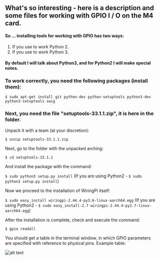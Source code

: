 ## What's so interesting - here is a description and some files for working with GPIO I / O on the M4 card.

#### So ... installing tools for working with GPIO has two ways:
1. If you use to work Python 2.
2. If you use to work Python 3.

#### By default I will talk about Python3, and for Python2 I will make special notes.

### To work correctly, you need the following packages (install them):

```$ sudo apt-get install git python-dev python-setuptools python3-dev python3-setuptools swig```

### Next, you need the file "setuptools-33.1.1.zip", it is here in the folder. 
Unpack it with a team (at your discretion):

```$ unzip setuptools-33.1.1.zip```

Next, go to the folder with the unpacked arching:

```$ cd setuptools-33.1.1```

And install the package with the command:

``$ sudo python3 setup.py install``
(If you are using Python2 - ```$ sudo python2 setup.py install```)

Now we proceed to the installation of WiringPi itself:

```$ sudo easy_install wiringpi-2.44.4-py3.6-linux-aarch64.egg```
(If you are using Python2 - ```$ sudo easy_install-2.7 wiringpi-2.44.4-py2.7-linux-aarch64.egg```)

After the installation is complete, check and execute the command:

```$ gpio readall```

You should get a table in the terminal window, in which GPIO parameters are specified with reference to physical pins.
Example table:

![alt text](https://github.com/Pavelectric/M4/blob/master/M4_Readall.png)
